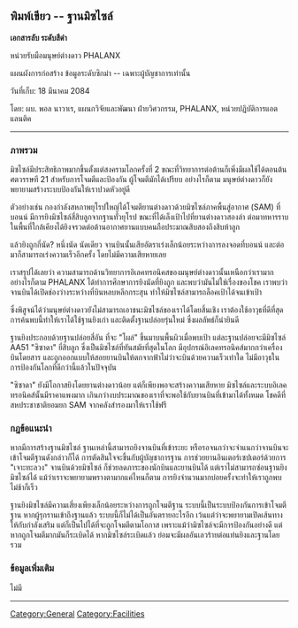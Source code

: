 ## พิมพ์เขียว -- ฐานมิซไซล์

**เอกสารลับ ระดับสีดำ**

หน่วยรับมือมนุษย์ต่างดาว PHALANX

แผนผังการก่อสร้าง ข้อมูลระดับซิกม่า -- เฉพาะผู้บัญชาการเท่านั้น

วันที่เก็บ: 18 มีนาคม 2084

โดย: ผบ. พอล นาวาเร, แผนกวิจัยและพัฒนา ฝ่ายวิศวกรรม, PHALANX,
หน่วยปฏิบัติการแอตแลนติค

------------------------------------------------------------------------

### ภาพรวม

มิซไซล์มีประสิทธิภาพมากขึ้นตั้งแต่สงครามโลกครั้งที่ 2
ขณะที่วิทยาการต่อต้านก็เพิ่งมีผลใช้ได้ตอนต้นศตวรรษที 21 สำหรับการโจมตีและป้องกัน
ผู้โจมตีมักได้เปรียบ อย่างไรก็ตาม มนุษย์ต่างดาวก็ยังพยายามสร้างระบบป้องกันให้เราปวดหัวอยู่ดี

ตัวอย่างเช่น กองกำลังสหภาพยุโรปใหญ่ได้โจมตียานต่างดาวด้วยมิซไซล์ภาคพื้นสู่อากาศ (SAM)
ที่บอนน์ มีการยิงมิซไซล์สี่สิบลูกจากฐานทั่วยุโรป ขณะที่ได้เล็งเป้าไปที่ยานต่างดาวสองลำ
ต่อมาทหารราบในพื้นที่ใกล้เคียงได้ยิงจรวดต่อต้านอากาศยานแบบคนถือประมาณสิบสองถึงสิบห้าลูก

แล้วยิงถูกกี่นัด? หนึ่งนัด นัดเดียว จานบินนั้นเสียอัตราเร่งเล็กน้อยระหว่างการลงจอดที่บอนน์
และต่อมาก็สามารถเร่งความเร็วอีกครั้ง โดยไม่มีความเสียหายเลย

เราสรุปได้เลยว่า ความสามารถด้านวิทยาการอิเลคทรอนิคสของมนุษย์ต่างดาวนั้นเหนือกว่าเรามาก
อย่างไรก็ตาม PHALANX ได้ทำการศึกษาการยิงนัดที่ยิงถูก และพบว่ามันไม่ใช่เรื่องของโชค
เราพบว่าจานบินได้เปิดช่องว่างระหว่างที่บินหลบหลีกกระสุน
ทำให้มิซไซล์สามารถล็อคเป้าได้จนเข้าเป้า

ซึ่งพิสูจน์ได้ว่ามนุษย์ต่างดาวยังไม่สามารถเอาชนะมิซไซล์ของเราได้โดยสิ้นเชิง
เราต้องใช้อาวุธที่ดีที่สุด การค้นพบนี้ทำให้เราได้ใช้ฐานยิงเก่า และติดตั้งฐานปล่อยรุ่นใหม่
ซึ่งผลลัพธ์ก็น่ายินดี

ฐานยิงประกอบด้วยฐานปล่อยสี่อัน ที่จะ "โผล่" ขึ้นมาบนพื้นผิวเมื่อพบเป้า
แต่ละฐานปล่อยจะมีมิซไซล์ AA51 "ซิซาดา" ยี่สิบลูก ซึ่งเป็นมิซไซล์ที่ทันสมัยที่สุดในโลก
มีอุปกรณ์อิเลคทรอนิคส์มากกว่าเครื่องบินโดยสาร
และถูกออกแบบให้สอยยานบินให้ตกจากฟ้าไม่ว่าจะบินด้วยความเร็วเท่าใด
ไม่มีอาวุธในการป้องกันโลกที่ดีกว่านี้แล้วในปัจจุบัน

"ซิซาดา" ยังมีโอกาสยิงโดยยานต่างดาวน้อย แต่ก็เพียงพอจะสร้างความเสียหาย
มิซไซล์และระบบอิเลคทรอนิคส์นั้นมีราคาแพงมาก
เกินกว่างบประมาณของเราที่จะพอใช้กับยานบินที่เข้ามาได้ทั้งหมด โชคดีที่สหประชาชาติยอมยก SAM
จากคลังสำรองมาให้เราใช้ฟรี

### กฎข้อแนะนำ

หากมีการสร้างฐานมิซไซล์ ฐานเหล่านี้สามารถยิงจานบินที่เข้าระยะ
หรือรอจนกว่าจะจำแนกว่าจานบินจะเข้าโจมตีฐานดังกล่าวก็ได้ การตัดสินใจจะขึ้นกับผู้บัญชาการฐาน
การช่วยยานอินเตอร์เซปเตอร์ด้วยการ "เจาะทะลวง" จานบินด้วยมิซไซล์
ก็ช่วยลดภาระของนักบินและยานบินได้ แต่เราไม่สามารถซ่อนฐานยิงมิซไซล์ได้
แม้ว่าเราจะพยายามพรางตามากแค่ไหนก็ตาม
การยิงจำนวนมากบ่อยครั้งจะทำให้เราถูกพบไม่ช้าก็เร็ว

ฐานยิงมิซไซล์มีความเสี่ยงเพียงเล็กน้อยระหว่างการถูกโจมตีฐาน
ระบบนี้เป็นระบบป้องกันการเข้าโจมตีฐาน หากผู้รุกรานเข้าถึงฐานแล้ว
ระบบนี้ก็ไม่ได้เป็นอันตรายอะไรอีก เว้นแต่ว่าจะพยายามเปิดเส้นทางให้กับกำลังเสริม
แต่ก็เป็นไปได้ที่จะถูกโจมตีตามโอกาส เพราะแม้ว่ามิซไซล์จะมีการป้องกันอย่างดี
แต่หากถูกโจมตีมากมันก็ระเบิดได้ หากมิซไซล์ระเบิดแล้ว
ย่อมจะมีผลอันเลวร้ายต่อแท่นยิงและฐานโดยรวม

### ข้อมูลเพิ่มเติม

ไม่มี

------------------------------------------------------------------------

[Category:General](Category:General "wikilink")
[Category:Facilities](Category:Facilities "wikilink")